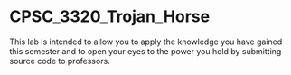 # CPSC_3320_Trojan_Horse
This lab is intended to allow you to apply the knowledge you have gained this semester and to open your eyes to the power you hold by submitting source code to professors.
